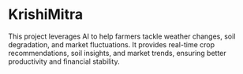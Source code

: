 # KrishiMitra
This project leverages AI to help farmers tackle weather changes, soil degradation, and market fluctuations. It provides real-time crop recommendations, soil insights, and market trends, ensuring better productivity and financial stability.
